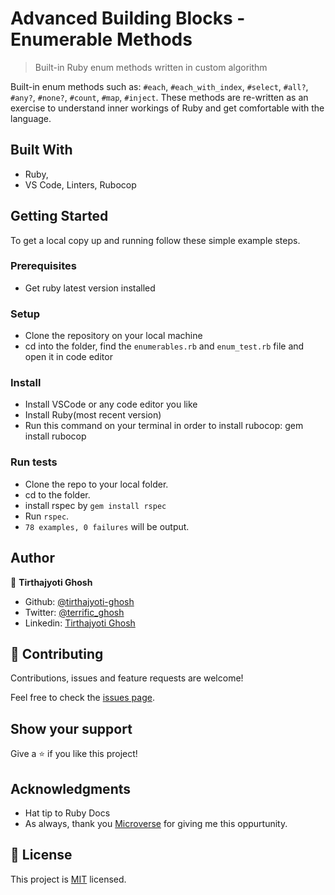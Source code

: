# Advanced Building Blocks - Enumerable Methods

> Built-in Ruby enum methods written in custom algorithm

Built-in enum methods such as: `#each`, `#each_with_index`, `#select`, `#all?`, `#any?`, `#none?`, `#count`, `#map`, `#inject`. These methods are re-written as an exercise to understand inner workings of Ruby and get comfortable with the language.

## Built With

- Ruby,
- VS Code, Linters, Rubocop

## Getting Started

To get a local copy up and running follow these simple example steps.

### Prerequisites

- Get ruby latest version installed

### Setup

- Clone the repository on your local machine
- cd into the folder, find the `enumerables.rb` and `enum_test.rb` file and open it in code editor

### Install

- Install VSCode or any code editor you like
- Install Ruby(most recent version)
- Run this command on your terminal in order to install rubocop: gem install rubocop

### Run tests

- Clone the repo to your local folder.
- cd to the folder.
- install rspec by `gem install rspec`
- Run `rspec`.
- `78 examples, 0 failures` will be output.

## Author

👤 **Tirthajyoti Ghosh**

- Github: [@tirthajyoti-ghosh](https://github.com/tirthajyoti-ghosh)
- Twitter: [@terrific_ghosh](https://twitter.com/terrific_ghosh)
- Linkedin: [Tirthajyoti Ghosh](https://www.linkedin.com/in/tirthajyoti-ghosh/)

## 🤝 Contributing

Contributions, issues and feature requests are welcome!

Feel free to check the [issues page](https://github.com/tirthajyoti-ghosh/Enumerables/issues?q=is%3Aissue+is%3Aopen+sort%3Aupdated-desc).

## Show your support

Give a ⭐️ if you like this project!

## Acknowledgments

- Hat tip to Ruby Docs
- As always, thank you [Microverse](https://microverse.org) for giving me this oppurtunity.

## 📝 License

This project is [MIT](lic.url) licensed.
